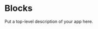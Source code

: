 [//]: # (you can delete this line, it's a hack from the app template)
Blocks
===========================

Put a top-level description of your app here.
